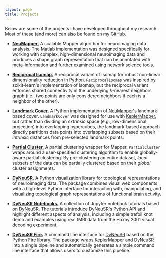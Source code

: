 ```yaml
---
layout: page
title: Projects
---
```


Below are some of the projects I have developed throughout my research. Most of these (and more) can also be found on my [GitHub](https://github.com/calebgeniesse).

- **[NeuMapper.](https://braindynamicslab.github.io/neumapper/)**&nbsp;A scalable Mapper algorithm for neuroimaging data analysis. The Matlab implementation was designed specifically for working with complex, high-dimensional neuroimaging data and produces a shape graph representation that can be annotated with meta-information and further examined using network science tools.

- **[Reciprocal Isomap.](https://calebgeniesse.github.io/reciprocal_isomap)**&nbsp;A reciprocal variant of Isomap for robust non-linear dimensionality reduction in Python. `ReciprocalIsomap` was inspired by scikit-learn's implementation of Isomap, but the reciprocal variant enforces shared connectivity in the underlying *k*-nearest neighbors graph (i.e., two points are only considered neighbors if each is a neighbor of the other).

- **[Landmark Cover.](https://calebgeniesse.github.io/landmark_cover)**&nbsp;A Python implementation of [NeuMapper](https://braindynamicslab.github.io/neumapper/)'s landmark-based cover. `LandmarkCover` was designed for use with [KeplerMapper](https://kepler-mapper.scikit-tda.org/en/latest/), but rather than dividing an *extrinsic* space (e.g., low-dimensional projection) into overlapping hypercubes, the landmark-based approach directly partitions data points into overlapping subsets based on their *intrinsic* distances from pre-selected landmark points.

- **[Partial Cluster.](https://github.com/calebgeniesse/pcluster)**&nbsp;A partial clustering wrapper for Mapper. `PartialCluster` wraps around a user-specified clustering algorithm to enable globally-aware partial clustering. By pre-clustering an entire dataset, *local* subsets of the data can be partially clustered based on their *global* cluster assignments.

- **[DyNeuSR.](https://braindynamicslab.github.io/dyneusr/)**&nbsp;A Python visualization library for topological representations of neuroimaging data. The package combines visual web components with a high-level Python interface for interacting with, manipulating, and visualizing topological graph representations of functional brain activity.

- **[DyNeuSR Notebooks.](https://github.com/braindynamicslab/dyneusr-notebooks/)**&nbsp;A collection of Jupyter notebook tutorials based on [DyNeuSR](https://braindynamicslab.github.io/dyneusr/). The tutorials introduce DyNeuSR's Python API and highlight different aspects of analysis, including a simple trefoil knot demo and examples using real fMRI data from the Haxby 2001 visual decoding experiment.

- **[DyNeuSR Fire.](https://braindynamicslab.github.io/dyneusr-fire/)**&nbsp;A command line interface for [DyNeuSR](https://braindynamicslab.github.io/dyneusr/) based on the [Python Fire](https://github.com/google/python-fire) library. The package wraps [KeplerMapper](https://kepler-mapper.scikit-tda.org/en/latest/) and [DyNeuSR](https://braindynamicslab.github.io/dyneusr/) into a single pipeline and automatically generates a simple command line interface that allows users to customize this pipeline. 
